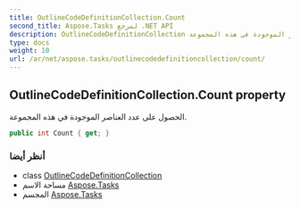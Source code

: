 ```yaml
---
title: OutlineCodeDefinitionCollection.Count
second_title: Aspose.Tasks لمرجع .NET API
description: OutlineCodeDefinitionCollection ملكية. الحصول على عدد العناصر الموجودة في هذه المجموعة.
type: docs
weight: 10
url: /ar/net/aspose.tasks/outlinecodedefinitioncollection/count/
---
```

## OutlineCodeDefinitionCollection.Count property

الحصول على عدد العناصر الموجودة في هذه المجموعة.

```csharp
public int Count { get; }
```

### أنظر أيضا

* class [OutlineCodeDefinitionCollection](../)
* مساحة الاسم [Aspose.Tasks](../../outlinecodedefinitioncollection/)
* المجسم [Aspose.Tasks](../../../)



